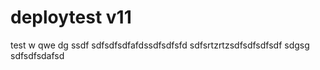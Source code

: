 # deploytest v11
test
w
qwe
dg
ssdf
sdfsdfsdfafdssdfsdfsfd
sdfsrtzrtzsdfsdfsdfsdf
sdgsg
sdfsdfsdafsd
